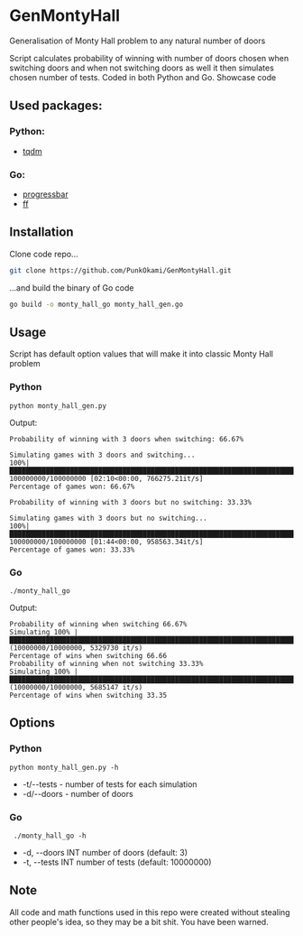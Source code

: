 # GenMontyHall
Generalisation of Monty Hall problem to any natural number of doors

Script calculates probability of winning with number of doors chosen when switching doors and when not switching doors as well it then simulates chosen number of tests. Coded in both Python and Go.
Showcase code


## Used packages:
### Python:
- [tqdm](https://github.com/tqdm/tqdm)
### Go:
- [progressbar](https://github.com/schollz/progressbar)
- [ff](https://github.com/peterbourgon/ff)

## Installation
Clone code repo...
```zsh
git clone https://github.com/PunkOkami/GenMontyHall.git
```
...and build the binary of Go code
```zsh
go build -o monty_hall_go monty_hall_gen.go
```

## Usage
Script has default option values that will make it into classic Monty Hall problem
### Python
```shell
python monty_hall_gen.py
```
Output:
```shell
Probability of winning with 3 doors when switching: 66.67%

Simulating games with 3 doors and switching...
100%|██████████████████████████████████████████████████████████████████████████████████████████████████████████████████████████████████████████████████████████████| 100000000/100000000 [02:10<00:00, 766275.21it/s]
Percentage of games won: 66.67%

Probability of winning with 3 doors but no switching: 33.33%

Simulating games with 3 doors but no switching...
100%|██████████████████████████████████████████████████████████████████████████████████████████████████████████████████████████████████████████████████████████████| 100000000/100000000 [01:44<00:00, 958563.34it/s]
Percentage of games won: 33.33%
```
### Go
```shell
./monty_hall_go 
```
Output:
```shell
Probability of winning when switching 66.67%
Simulating 100% |█████████████████████████████████████████████████████████████████████████████████| (10000000/10000000, 5329730 it/s)        
Percentage of wins when switching 66.66                                                                                                      
Probability of winning when not switching 33.33%
Simulating 100% |█████████████████████████████████████████████████████████████████████████████████| (10000000/10000000, 5685147 it/s)        
Percentage of wins when switching 33.35   
```

## Options
### Python
```shell
python monty_hall_gen.py -h
```
- -t/--tests - number of tests for each simulation
- -d/--doors - number of doors
### Go
```shell
 ./monty_hall_go -h
```
- -d, --doors INT   number of doors (default: 3)
- -t, --tests INT   number of tests (default: 10000000)

## Note
All code and math functions used in this repo were created without stealing other people's idea, so they may be a bit shit.
You have been warned.